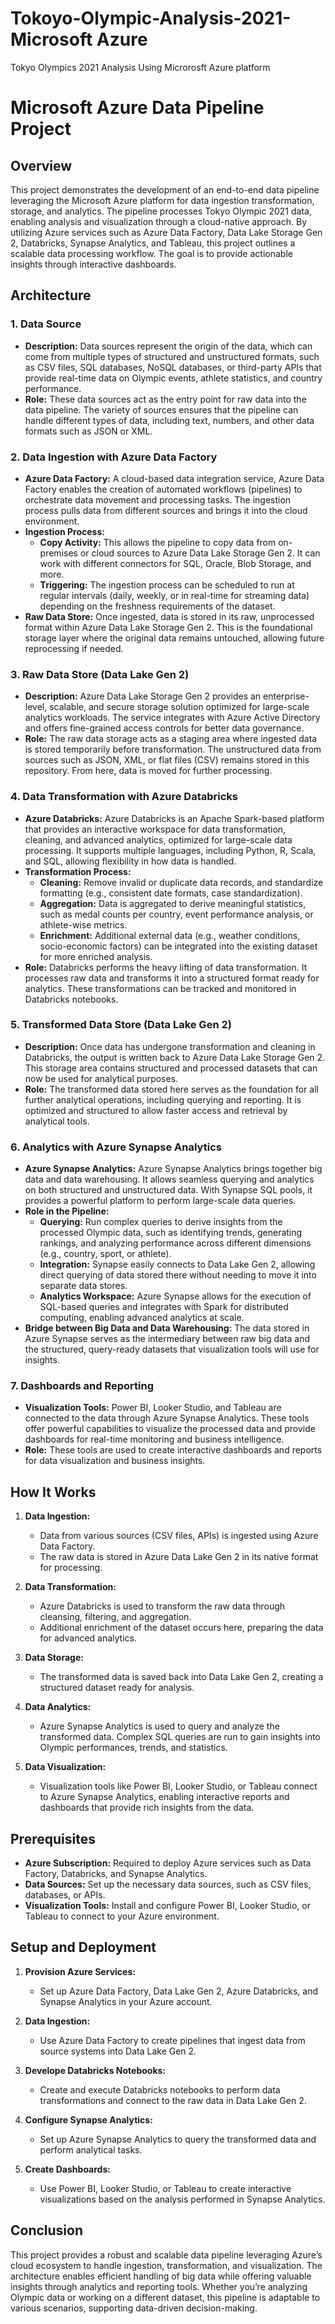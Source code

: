 # Tokoyo-Olympic-Analysis-2021-Microsoft Azure
Tokyo Olympics 2021 Analysis Using Microrosft Azure platform

# Microsoft Azure Data Pipeline Project

## Overview

This project demonstrates the development of an end-to-end data pipeline leveraging the Microsoft Azure platform for data ingestion transformation, storage, and analytics. The pipeline processes Tokyo Olympic 2021 data, enabling analysis and visualization through a cloud-native approach. By utilizing Azure services such as Azure Data Factory, Data Lake Storage Gen 2, Databricks, Synapse Analytics, and Tableau, this project outlines a scalable data processing workflow. The goal is to provide actionable insights through interactive dashboards.


## Architecture

### 1. Data Source
- **Description:** Data sources represent the origin of the data, which can come from multiple types of structured and unstructured formats, such as CSV files, SQL databases, NoSQL databases, or third-party APIs that provide real-time data on Olympic events, athlete statistics, and country performance.
- **Role:** These data sources act as the entry point for raw data into the data pipeline. The variety of sources ensures that the pipeline can handle different types of data, including text, numbers, and other data formats such as JSON or XML.

### 2. Data Ingestion with Azure Data Factory
- **Azure Data Factory:** A cloud-based data integration service, Azure Data Factory enables the creation of automated workflows (pipelines) to orchestrate data movement and processing tasks. The ingestion process pulls data from different sources and brings it into the cloud environment.
- **Ingestion Process:**
    - **Copy Activity:** This allows the pipeline to copy data from on-premises or cloud sources to Azure Data Lake Storage Gen 2. It can work with different connectors for SQL, Oracle, Blob Storage, and more.
    - **Triggering:** The ingestion process can be scheduled to run at regular intervals (daily, weekly, or in real-time for streaming data) depending on the freshness requirements of the dataset.
- **Raw Data Store:** Once ingested, data is stored in its raw, unprocessed format within Azure Data Lake Storage Gen 2. This is the foundational storage layer where the original data remains untouched, allowing future reprocessing if needed.

### 3. Raw Data Store (Data Lake Gen 2)
- **Description:** Azure Data Lake Storage Gen 2 provides an enterprise-level, scalable, and secure storage solution optimized for large-scale analytics workloads. The service integrates with Azure Active Directory and offers fine-grained access controls for better data governance.
- **Role:** The raw data storage acts as a staging area where ingested data is stored temporarily before transformation. The unstructured data from sources such as JSON, XML, or flat files (CSV) remains stored in this repository. From here, data is moved for further processing.

### 4. Data Transformation with Azure Databricks
- **Azure Databricks:** Azure Databricks is an Apache Spark-based platform that provides an interactive workspace for data transformation, cleaning, and advanced analytics, optimized for large-scale data processing. It supports multiple languages, including Python, R, Scala, and SQL, allowing flexibility in how data is handled.
- **Transformation Process:**
    - **Cleaning:** Remove invalid or duplicate data records, and standardize formatting (e.g., consistent date formats, case standardization).
    - **Aggregation:** Data is aggregated to derive meaningful statistics, such as medal counts per country, event performance analysis, or athlete-wise metrics.
    - **Enrichment:** Additional external data (e.g., weather conditions, socio-economic factors) can be integrated into the existing dataset for more enriched analysis.
- **Role:** Databricks performs the heavy lifting of data transformation. It processes raw data and transforms it into a structured format ready for analytics. These transformations can be tracked and monitored in Databricks notebooks.

### 5. Transformed Data Store (Data Lake Gen 2)
- **Description:** Once data has undergone transformation and cleaning in Databricks, the output is written back to Azure Data Lake Storage Gen 2. This storage area contains structured and processed datasets that can now be used for analytical purposes.
- **Role:** The transformed data stored here serves as the foundation for all further analytical operations, including querying and reporting. It is optimized and structured to allow faster access and retrieval by analytical tools.

### 6. Analytics with Azure Synapse Analytics
- **Azure Synapse Analytics:** Azure Synapse Analytics brings together big data and data warehousing. It allows seamless querying and analytics on both structured and unstructured data. With Synapse SQL pools, it provides a powerful platform to perform large-scale data queries.
- **Role in the Pipeline:**
    - **Querying:** Run complex queries to derive insights from the processed Olympic data, such as identifying trends, generating rankings, and analyzing performance across different dimensions (e.g., country, sport, or athlete).
    - **Integration:** Synapse easily connects to Data Lake Gen 2, allowing direct querying of data stored there without needing to move it into separate data stores.
    - **Analytics Workspace:** Azure Synapse allows for the execution of SQL-based queries and integrates with Spark for distributed computing, enabling advanced analytics at scale.
- **Bridge between Big Data and Data Warehousing:** The data stored in Azure Synapse serves as the intermediary between raw big data and the structured, query-ready datasets that visualization tools will use for insights.

### 7. Dashboards and Reporting
- **Visualization Tools:** Power BI, Looker Studio, and Tableau are connected to the data through Azure Synapse Analytics. These tools offer powerful capabilities to visualize the processed data and provide dashboards for real-time monitoring and business intelligence.
- **Role:** These tools are used to create interactive dashboards and reports for data visualization and business insights.

## How It Works

1. **Data Ingestion:**
    - Data from various sources (CSV files, APIs) is ingested using Azure Data Factory.
    - The raw data is stored in Azure Data Lake Gen 2 in its native format for processing.

2. **Data Transformation:**
    - Azure Databricks is used to transform the raw data through cleansing, filtering, and aggregation.
    - Additional enrichment of the dataset occurs here, preparing the data for advanced analytics.

3. **Data Storage:**
    - The transformed data is saved back into Data Lake Gen 2, creating a structured dataset ready for analysis.

4. **Data Analytics:**
    - Azure Synapse Analytics is used to query and analyze the transformed data. Complex SQL queries are run to gain insights into Olympic performances, trends, and statistics.

5. **Data Visualization:**
    - Visualization tools like Power BI, Looker Studio, or Tableau connect to Azure Synapse Analytics, enabling interactive reports and dashboards that provide rich insights from the data.


## Prerequisites

- **Azure Subscription:** Required to deploy Azure services such as Data Factory, Databricks, and Synapse Analytics.
- **Data Sources:** Set up the necessary data sources, such as CSV files, databases, or APIs.
- **Visualization Tools:** Install and configure Power BI, Looker Studio, or Tableau to connect to your Azure environment.

## Setup and Deployment

1. **Provision Azure Services:**
   - Set up Azure Data Factory, Data Lake Gen 2, Azure Databricks, and Synapse Analytics in your Azure account.

2. **Data Ingestion:**
   - Use Azure Data Factory to create pipelines that ingest data from source systems into Data Lake Gen 2.

3. **Develope Databricks Notebooks:**
   - Create and execute Databricks notebooks to perform data transformations and connect to the raw data in Data Lake Gen 2.

4. **Configure Synapse Analytics:**
   - Set up Azure Synapse Analytics to query the transformed data and perform analytical tasks.

5. **Create Dashboards:**
   - Use Power BI, Looker Studio, or Tableau to create interactive visualizations based on the analysis performed in Synapse Analytics.

## Conclusion

This project provides a robust and scalable data pipeline leveraging Azure’s cloud ecosystem to handle ingestion, transformation, and visualization. The architecture enables efficient handling of big data while offering valuable insights through analytics and reporting tools. Whether you’re analyzing Olympic data or working on a different dataset, this pipeline is adaptable to various scenarios, supporting data-driven decision-making.